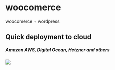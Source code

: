 # woocomerce
woocomerce + wordpress 


## Quick deployment to cloud
##### Amazon AWS, Digital Ocean, Hetzner and others
[<img src="https://img.shields.io/badge/quick%20deploy-%40try.direct-brightgreen.svg">](https://try.direct/server/user/deploy/Indvb2NvbW1lcmNlfDZ8Mjci.EIJLoA.5ZlaBMDWMfznyGOHc30TW57XSfk/)
